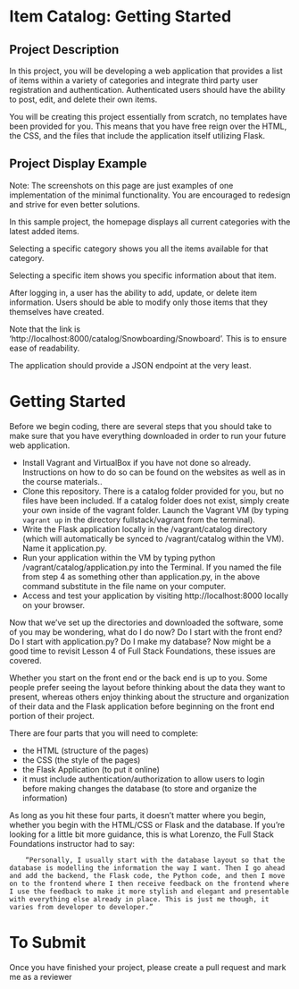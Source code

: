 # Item Catalog: Getting Started

## Project Description

In this project, you will be developing a web application that provides a list of items within a variety of categories and integrate third party user registration and authentication. Authenticated users should have the ability to post, edit, and delete their own items.

You will be creating this project essentially from scratch, no templates have been provided for you. This means that you have free reign over the HTML, the CSS, and the files that include the application itself utilizing Flask.


## Project Display Example
Note: The screenshots on this page are just examples of one implementation of the minimal functionality. You are encouraged to redesign and strive for even better solutions.


In this sample project, the homepage displays all current categories with the latest added items.

        




Selecting a specific category shows you all the items available for that category.




Selecting a specific item shows you specific information about that item.





After logging in, a user has the ability to add, update, or delete item information. Users should be able to modify only those items that they themselves have created.







Note that the link is ‘http://localhost:8000/catalog/Snowboarding/Snowboard’. This is to ensure ease of readability.








The application should provide a JSON endpoint at the very least.




# Getting Started

Before we begin coding, there are several steps that you should take to make sure that you have everything downloaded in order to run your future web application.


- Install Vagrant and VirtualBox if you have not done so already. Instructions on how to do so can be found on the websites as well as in the course materials..
- Clone this repository. There is a catalog folder provided for you, but no files have been included. If a catalog folder does not exist, simply create your own inside of the vagrant folder.
Launch the Vagrant VM (by typing `vagrant up` in the directory fullstack/vagrant from the terminal).
- Write the Flask application locally in the /vagrant/catalog directory (which will automatically be synced to /vagrant/catalog within the VM). Name it application.py.
- Run your application within the VM by typing python /vagrant/catalog/application.py into the Terminal. If you named the file from step 4 as something other than application.py, in the above command substitute in the file name on your computer.
- Access and test your application by visiting http://localhost:8000 locally on your browser.

Now that we’ve set up the directories and downloaded the software, some of you may be wondering, what do I do now? Do I start with the front end? Do I start with application.py? Do I make my database? Now might be a good time to revisit Lesson 4 of Full Stack Foundations, these issues are covered.

Whether you start on the front end or the back end is up to you. Some people prefer seeing the layout before thinking about the data they want to present, whereas others enjoy thinking about the structure and organization of their data and the Flask application before beginning on the front end portion of their project.


There are four parts that you will need to complete:

- the HTML (structure of the pages)
- the CSS (the style of the pages)
- the Flask Application (to put it online)
- it must include authentication/authorization to allow users to login before making changes
the database (to store and organize the information)

As long as you hit these four parts, it doesn’t matter where you begin, whether you begin with the HTML/CSS or Flask and the database. If you’re looking for a little bit more guidance, this is what Lorenzo, the Full Stack Foundations instructor had to say:

        “Personally, I usually start with the database layout so that the database is modelling the information the way I want. Then I go ahead and add the backend, the Flask code, the Python code, and then I move on to the frontend where I then receive feedback on the frontend where I use the feedback to make it more stylish and elegant and presentable with everything else already in place. This is just me though, it varies from developer to developer.”


# To Submit

Once you have finished your project, please create a pull request and mark me as a reviewer
